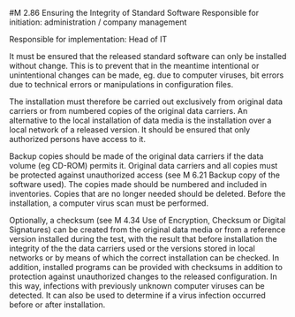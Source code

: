 #M 2.86 Ensuring the Integrity of Standard Software
Responsible for initiation: administration / company management

Responsible for implementation: Head of IT

It must be ensured that the released standard software can only be installed without change. This is to prevent that in the meantime intentional or unintentional changes can be made, eg. due to computer viruses, bit errors due to technical errors or manipulations in configuration files.

The installation must therefore be carried out exclusively from original data carriers or from numbered copies of the original data carriers. An alternative to the local installation of data media is the installation over a local network of a released version. It should be ensured that only authorized persons have access to it.

Backup copies should be made of the original data carriers if the data volume (eg CD-ROM) permits it. Original data carriers and all copies must be protected against unauthorized access (see M 6.21 Backup copy of the software used). The copies made should be numbered and included in inventories. Copies that are no longer needed should be deleted. Before the installation, a computer virus scan must be performed.

Optionally, a checksum (see M 4.34 Use of Encryption, Checksum or Digital Signatures) can be created from the original data media or from a reference version installed during the test, with the result that before installation the integrity of the the data carriers used or the versions stored in local networks or by means of which the correct installation can be checked. In addition, installed programs can be provided with checksums in addition to protection against unauthorized changes to the released configuration. In this way, infections with previously unknown computer viruses can be detected. It can also be used to determine if a virus infection occurred before or after installation.



